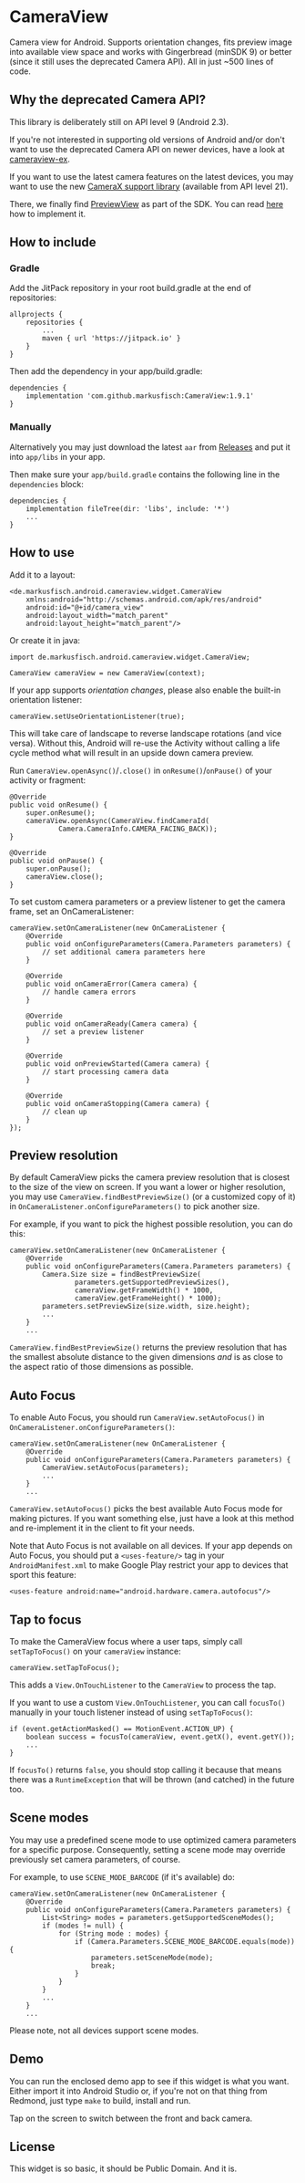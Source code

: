 # CameraView

Camera view for Android. Supports orientation changes, fits preview image
into available view space and works with Gingerbread (minSDK 9) or better
(since it still uses the deprecated Camera API). All in just ~500 lines of
code.

## Why the deprecated Camera API?

This library is deliberately still on API level 9 (Android 2.3).

If you're not interested in supporting old versions of Android and/or
don't want to use the deprecated Camera API on newer devices, have a look at
[cameraview-ex](https://github.com/pvasa/cameraview-ex).

If you want to use the latest camera features on the latest devices,
you may want to use the new
[CameraX support library](https://developer.android.com/training/camerax)
(available from API level 21).

There, we finally find
[PreviewView](https://developer.android.com/reference/androidx/camera/view/PreviewView)
as part of the SDK. You can read
[here](https://developer.android.com/training/camerax/preview)
how to implement it.

## How to include

### Gradle

Add the JitPack repository in your root build.gradle at the end of
repositories:

	allprojects {
		repositories {
			...
			maven { url 'https://jitpack.io' }
		}
	}

Then add the dependency in your app/build.gradle:

	dependencies {
		implementation 'com.github.markusfisch:CameraView:1.9.1'
	}

### Manually

Alternatively you may just download the latest `aar` from
[Releases](https://github.com/markusfisch/CameraView/releases) and put it
into `app/libs` in your app.

Then make sure your `app/build.gradle` contains the following line in the
`dependencies` block:

	dependencies {
		implementation fileTree(dir: 'libs', include: '*')
		...
	}

## How to use

Add it to a layout:

	<de.markusfisch.android.cameraview.widget.CameraView
		xmlns:android="http://schemas.android.com/apk/res/android"
		android:id="@+id/camera_view"
		android:layout_width="match_parent"
		android:layout_height="match_parent"/>

Or create it in java:

	import de.markusfisch.android.cameraview.widget.CameraView;

	CameraView cameraView = new CameraView(context);

If your app supports *orientation changes*, please also enable the built-in
orientation listener:

	cameraView.setUseOrientationListener(true);

This will take care of landscape to reverse landscape rotations (and vice
versa). Without this, Android will re-use the Activity without calling a
life cycle method what will result in an upside down camera preview.

Run `CameraView.openAsync()`/`.close()` in `onResume()`/`onPause()` of
your activity or fragment:

	@Override
	public void onResume() {
		super.onResume();
		cameraView.openAsync(CameraView.findCameraId(
				Camera.CameraInfo.CAMERA_FACING_BACK));
	}

	@Override
	public void onPause() {
		super.onPause();
		cameraView.close();
	}

To set custom camera parameters or a preview listener to get the camera
frame, set an OnCameraListener:

	cameraView.setOnCameraListener(new OnCameraListener {
		@Override
		public void onConfigureParameters(Camera.Parameters parameters) {
			// set additional camera parameters here
		}

		@Override
		public void onCameraError(Camera camera) {
			// handle camera errors
		}

		@Override
		public void onCameraReady(Camera camera) {
			// set a preview listener
		}

		@Override
		public void onPreviewStarted(Camera camera) {
			// start processing camera data
		}

		@Override
		public void onCameraStopping(Camera camera) {
			// clean up
		}
	});

## Preview resolution

By default CameraView picks the camera preview resolution that is closest
to the size of the view on screen. If you want a lower or higher resolution,
you may use `CameraView.findBestPreviewSize()` (or a customized copy of it)
in `OnCameraListener.onConfigureParameters()` to pick another size.

For example, if you want to pick the highest possible resolution, you can
do this:

	cameraView.setOnCameraListener(new OnCameraListener {
		@Override
		public void onConfigureParameters(Camera.Parameters parameters) {
			Camera.Size size = findBestPreviewSize(
					parameters.getSupportedPreviewSizes(),
					cameraView.getFrameWidth() * 1000,
					cameraView.getFrameHeight() * 1000);
			parameters.setPreviewSize(size.width, size.height);
			...
		}
		...

`CameraView.findBestPreviewSize()` returns the preview resolution that has
the smallest absolute distance to the given dimensions *and* is as close to
the aspect ratio of those dimensions as possible.

## Auto Focus

To enable Auto Focus, you should run `CameraView.setAutoFocus()` in
`OnCameraListener.onConfigureParameters()`:

	cameraView.setOnCameraListener(new OnCameraListener {
		@Override
		public void onConfigureParameters(Camera.Parameters parameters) {
			CameraView.setAutoFocus(parameters);
			...
		}
		...

`CameraView.setAutoFocus()` picks the best available Auto Focus mode for
making pictures. If you want something else, just have a look at this
method and re-implement it in the client to fit your needs.

Note that Auto Focus is not available on all devices. If your app depends
on Auto Focus, you should put a `<uses-feature/>` tag in your
`AndroidManifest.xml` to make Google Play restrict your app to devices
that sport this feature:

	<uses-feature android:name="android.hardware.camera.autofocus"/>

## Tap to focus

To make the CameraView focus where a user taps, simply call `setTapToFocus()`
on your `cameraView` instance:

	cameraView.setTapToFocus();

This adds a `View.OnTouchListener` to the `CameraView` to process the tap.

If you want to use a custom `View.OnTouchListener`, you can call `focusTo()`
manually in your touch listener instead of using `setTapToFocus()`:

	if (event.getActionMasked() == MotionEvent.ACTION_UP) {
		boolean success = focusTo(cameraView, event.getX(), event.getY());
		...
	}

If `focusTo()` returns `false`, you should stop calling it because that
means there was a `RuntimeException` that will be thrown (and catched) in
the future too.

## Scene modes

You may use a predefined scene mode to use optimized camera parameters for
a specific purpose. Consequently, setting a scene mode may override previously
set camera parameters, of course.

For example, to use `SCENE_MODE_BARCODE` (if it's available) do:

	cameraView.setOnCameraListener(new OnCameraListener {
		@Override
		public void onConfigureParameters(Camera.Parameters parameters) {
			List<String> modes = parameters.getSupportedSceneModes();
			if (modes != null) {
				for (String mode : modes) {
					if (Camera.Parameters.SCENE_MODE_BARCODE.equals(mode)) {
						parameters.setSceneMode(mode);
						break;
					}
				}
			}
			...
		}
		...

Please note, not all devices support scene modes.

## Demo

You can run the enclosed demo app to see if this widget is what you want.
Either import it into Android Studio or, if you're not on that thing from
Redmond, just type `make` to build, install and run.

Tap on the screen to switch between the front and back camera.

## License

This widget is so basic, it should be Public Domain. And it is.
